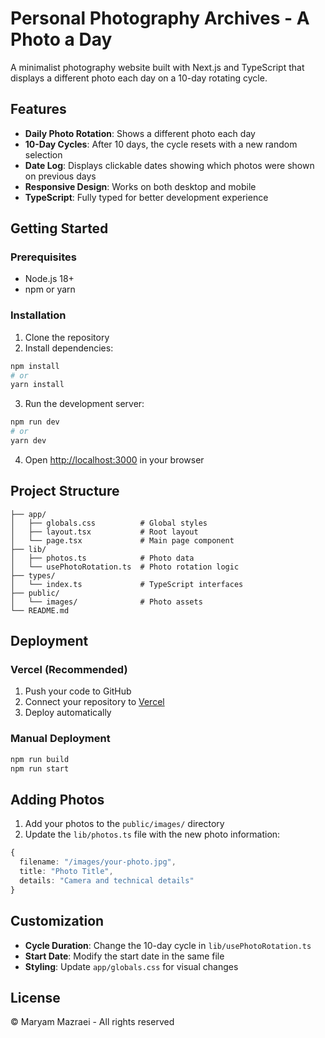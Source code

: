 # Personal Photography Archives - A Photo a Day

A minimalist photography website built with Next.js and TypeScript that displays a different photo each day on a 10-day rotating cycle.

## Features

- **Daily Photo Rotation**: Shows a different photo each day
- **10-Day Cycles**: After 10 days, the cycle resets with a new random selection
- **Date Log**: Displays clickable dates showing which photos were shown on previous days
- **Responsive Design**: Works on both desktop and mobile
- **TypeScript**: Fully typed for better development experience

## Getting Started

### Prerequisites

- Node.js 18+ 
- npm or yarn

### Installation

1. Clone the repository
2. Install dependencies:

```bash
npm install
# or
yarn install
```

3. Run the development server:

```bash
npm run dev
# or
yarn dev
```

4. Open [http://localhost:3000](http://localhost:3000) in your browser

## Project Structure

```
├── app/
│   ├── globals.css          # Global styles
│   ├── layout.tsx           # Root layout
│   └── page.tsx             # Main page component
├── lib/
│   ├── photos.ts            # Photo data
│   └── usePhotoRotation.ts  # Photo rotation logic
├── types/
│   └── index.ts             # TypeScript interfaces
├── public/
│   └── images/              # Photo assets
└── README.md
```

## Deployment

### Vercel (Recommended)

1. Push your code to GitHub
2. Connect your repository to [Vercel](https://vercel.com)
3. Deploy automatically

### Manual Deployment

```bash
npm run build
npm run start
```

## Adding Photos

1. Add your photos to the `public/images/` directory
2. Update the `lib/photos.ts` file with the new photo information:

```typescript
{
  filename: "/images/your-photo.jpg",
  title: "Photo Title",
  details: "Camera and technical details"
}
```

## Customization

- **Cycle Duration**: Change the 10-day cycle in `lib/usePhotoRotation.ts`
- **Start Date**: Modify the start date in the same file
- **Styling**: Update `app/globals.css` for visual changes

## License

© Maryam Mazraei - All rights reserved
